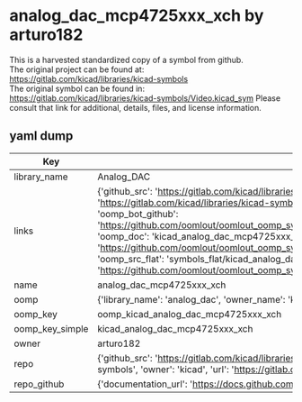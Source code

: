# analog_dac_mcp4725xxx_xch by arturo182  
This is a harvested standardized copy of a symbol from github.  
The original project can be found at:  
https://gitlab.com/kicad/libraries/kicad-symbols  
The original symbol can be found in:
https://gitlab.com/kicad/libraries/kicad-symbols/Video.kicad_sym
Please consult that link for additional, details, files, and license information.  
## yaml dump  
| Key | Value |  
| --- | --- |  
| library_name | Analog_DAC |  
| links | {'github_src': 'https://gitlab.com/kicad/libraries/kicad-symbols/Video.kicad_sym', 'github_src_repo': 'https://gitlab.com/kicad/libraries/kicad-symbols', 'oomp_bot': 'kicad_analog_dac_mcp4725xxx_xch/working', 'oomp_bot_github': 'https://github.com/oomlout/oomlout_oomp_symbol_bot/tree/main/kicad_analog_dac_mcp4725xxx_xch/working', 'oomp_doc': 'kicad_analog_dac_mcp4725xxx_xch/working', 'oomp_doc_github': 'https://github.com/oomlout/oomlout_oomp_symbol_doc/tree/main/kicad_analog_dac_mcp4725xxx_xch/working', 'oomp_src_flat': 'symbols_flat/kicad_analog_dac_mcp4725xxx_xch/working', 'oomp_src_flat_github': 'https://github.com/oomlout/oomlout_oomp_symbol_src/tree/main/kicad_analog_dac_mcp4725xxx_xch/working'} |  
| name | analog_dac_mcp4725xxx_xch |  
| oomp | {'library_name': 'analog_dac', 'owner_name': 'kicad', 'symbol_name': 'analog_dac_mcp4725xxx_xch'} |  
| oomp_key | oomp_kicad_analog_dac_mcp4725xxx_xch |  
| oomp_key_simple | kicad_analog_dac_mcp4725xxx_xch |  
| owner | arturo182 |  
| repo | {'github_src': 'https://gitlab.com/kicad/libraries/kicad-symbols/Video.kicad_sym', 'name': 'libraries/kicad-symbols', 'owner': 'kicad', 'url': 'https://gitlab.com/kicad/libraries/kicad-symbols'} |  
| repo_github | {'documentation_url': 'https://docs.github.com/rest/repos/repos#get-a-repository', 'message': 'Not Found'} |  

